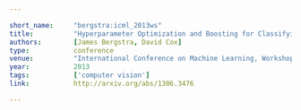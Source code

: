 ```yaml
---

short_name:     "bergstra:icml_2013ws"
title:          "Hyperparameter Optimization and Boosting for Classifying Facial Expressions: How good can a 'Null' Model be?"
authors:        [James Bergstra, David Cox]
type:           conference
venue:          "International Conference on Machine Learning, Workshop on Representation and Learning"
year:           2013
tags:           ['computer vision']
link:			http://arxiv.org/abs/1306.3476

---
```


